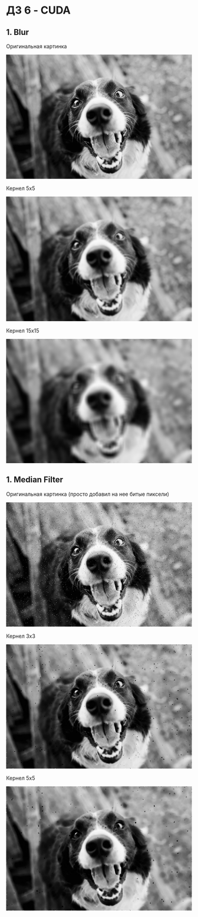 # ДЗ 6 - CUDA

## 1. Blur
Оригинальная картинка  

![Оригинал](https://github.com/alexyar88/made_hpc_2020/blob/master/hw6/blur/dog.png)  

Кернел 5х5   

![Оригинал](https://github.com/alexyar88/made_hpc_2020/blob/master/hw6/blur/dog_blur_5.png)  

Кернел 15х15   

![Оригинал](https://github.com/alexyar88/made_hpc_2020/blob/master/hw6/blur/dog_blur_15.png)  


## 1. Median Filter
Оригинальная картинка (просто добавил на нее битые пиксели) 

![Оригинал](https://github.com/alexyar88/made_hpc_2020/blob/master/hw6/median_filter/dog_noise.png)  

Кернел 3х3  

![Оригинал](https://github.com/alexyar88/made_hpc_2020/blob/master/hw6/median_filter/dog_median_filter_3.jpg)  

Кернел 5х5   

![Оригинал](https://github.com/alexyar88/made_hpc_2020/blob/master/hw6/median_filter/dog_median_filter_5.jpg) 
